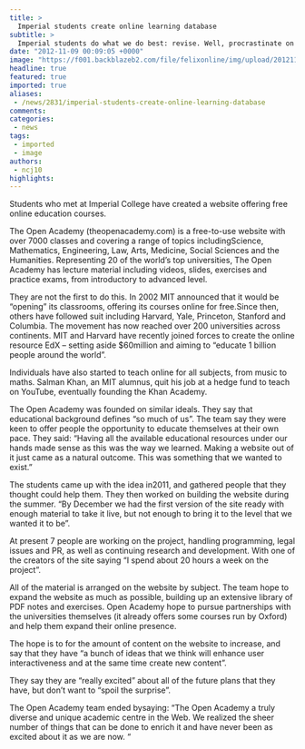 ```yaml
---
title: >
  Imperial students create online learning database
subtitle: >
  Imperial students do what we do best: revise. Well, procrastinate on the internet...
date: "2012-11-09 00:09:05 +0000"
image: "https://f001.backblazeb2.com/file/felixonline/img/upload/201211090009-tna08-open-academy.jpg"
headline: true
featured: true
imported: true
aliases:
 - /news/2831/imperial-students-create-online-learning-database
comments:
categories:
 - news
tags:
 - imported
 - image
authors:
 - ncj10
highlights:
---
```


Students who met at Imperial College have created a website offering free online education courses.

The Open Academy (theopenacademy.com) is a free-to-use website with over 7000 classes and covering a range of topics includingScience, Mathematics, Engineering, Law, Arts, Medicine, Social Sciences and the Humanities. Representing 20 of the world’s top universities, The Open Academy has lecture material including videos, slides, exercises and practice exams, from introductory to advanced level.

They are not the first to do this. In 2002 MIT announced that it would be “opening” its classrooms, offering its courses online for free.Since then, others have followed suit including Harvard, Yale, Princeton, Stanford and Columbia. The movement has now reached over 200 universities across continents. MIT and Harvard have recently joined forces to create the online resource EdX – setting aside $60million and aiming to “educate 1 billion people around the world”.

Individuals have also started to teach online for all subjects, from music to maths. Salman Khan, an MIT alumnus, quit his job at a hedge fund to teach on YouTube, eventually founding the Khan Academy.

The Open Academy was founded on similar ideals. They say that educational background defines “so much of us”. The team say they were keen to offer people the opportunity to educate themselves at their own pace. They said: “Having all the available educational resources under our hands made sense as this was the way we learned. Making a website out of it just came as a natural outcome. This was something that we wanted to exist.”

The students came up with the idea in2011, and gathered people that they thought could help them. They then worked on building the website during the summer. “By December we had the first version of the site ready with enough material to take it live, but not enough to bring it to the level that we wanted it to be”.

At present 7 people are working on the project, handling programming, legal issues and PR, as well as continuing research and development. With one of the creators of the site saying “I spend about 20 hours a week on the project”.

All of the material is arranged on the website by subject. The team hope to expand the website as much as possible, building up an extensive library of PDF notes and exercises. Open Academy hope to pursue partnerships with the universities themselves (it already offers some courses run by Oxford) and help them expand their online presence.

The hope is to for the amount of content on the website to increase, and say that they have “a bunch of ideas that we think will enhance user interactiveness and at the same time create new content”.

They say they are “really excited” about all of the future plans that they have, but don’t want to “spoil the surprise”.

The Open Academy team ended bysaying: “The Open Academy a truly diverse and unique academic centre in the Web. We realized the sheer number of things that can be done to enrich it and have never been as excited about it as we are now. “
